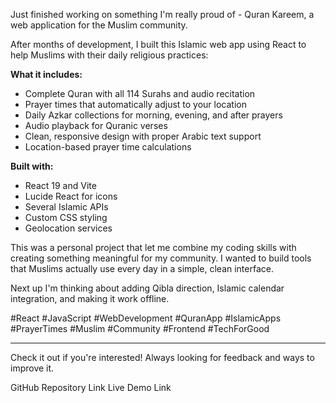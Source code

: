Just finished working on something I'm really proud of - Quran Kareem, a web application for the Muslim community.

After months of development, I built this Islamic web app using React to help Muslims with their daily religious practices:

**What it includes:**
- Complete Quran with all 114 Surahs and audio recitation
- Prayer times that automatically adjust to your location  
- Daily Azkar collections for morning, evening, and after prayers
- Audio playback for Quranic verses
- Clean, responsive design with proper Arabic text support
- Location-based prayer time calculations

**Built with:**
- React 19 and Vite
- Lucide React for icons
- Several Islamic APIs
- Custom CSS styling
- Geolocation services

This was a personal project that let me combine my coding skills with creating something meaningful for my community. I wanted to build tools that Muslims actually use every day in a simple, clean interface.

Next up I'm thinking about adding Qibla direction, Islamic calendar integration, and making it work offline.

#React #JavaScript #WebDevelopment #QuranApp #IslamicApps #PrayerTimes #Muslim #Community #Frontend #TechForGood

---

Check it out if you're interested! Always looking for feedback and ways to improve it.

GitHub Repository Link
Live Demo Link 